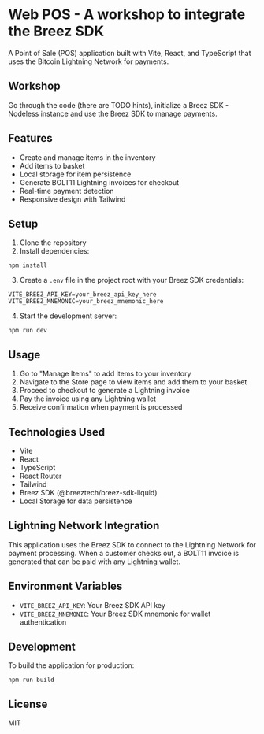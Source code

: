 # Web POS - A workshop to integrate the Breez SDK

A Point of Sale (POS) application built with Vite, React, and TypeScript that uses the Bitcoin Lightning Network for payments.

## Workshop

Go through the code (there are TODO hints), initialize a Breez SDK - Nodeless instance and use the Breez SDK to manage payments.

## Features

- Create and manage items in the inventory
- Add items to basket
- Local storage for item persistence
- Generate BOLT11 Lightning invoices for checkout
- Real-time payment detection
- Responsive design with Tailwind

## Setup

1. Clone the repository
2. Install dependencies:
```
npm install
```

3. Create a `.env` file in the project root with your Breez SDK credentials:
```
VITE_BREEZ_API_KEY=your_breez_api_key_here
VITE_BREEZ_MNEMONIC=your_breez_mnemonic_here
```

4. Start the development server:
```
npm run dev
```

## Usage

1. Go to "Manage Items" to add items to your inventory
2. Navigate to the Store page to view items and add them to your basket
3. Proceed to checkout to generate a Lightning invoice
4. Pay the invoice using any Lightning wallet
5. Receive confirmation when payment is processed

## Technologies Used

- Vite
- React
- TypeScript
- React Router
- Tailwind
- Breez SDK (@breeztech/breez-sdk-liquid)
- Local Storage for data persistence

## Lightning Network Integration

This application uses the Breez SDK to connect to the Lightning Network for payment processing. When a customer checks out, a BOLT11 invoice is generated that can be paid with any Lightning wallet.

## Environment Variables

- `VITE_BREEZ_API_KEY`: Your Breez SDK API key
- `VITE_BREEZ_MNEMONIC`: Your Breez SDK mnemonic for wallet authentication

## Development

To build the application for production:

```
npm run build
```

## License

MIT
